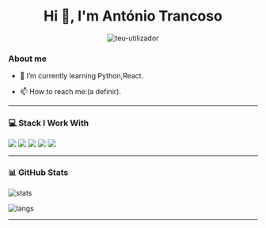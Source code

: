 <h1 align="center">Hi 👋, I'm António Trancoso</h1>

<p align="center">
  <img src="https://komarev.com/ghpvc/?username=teu-utilizador&label=Profile%20views&color=0e75b6&style=flat" alt="teu-utilizador" />
</p>

### About me

- 🌱 I’m currently learning Python,React.

- 📫 How to reach me:(a definir).

---

### 💻 Stack I Work With

<p align="left">
  <img src="https://img.shields.io/badge/Python-3670A0?style=for-the-badge&logo=python&logoColor=white"/>
  <img src="https://img.shields.io/badge/JavaScript-F7DF1E?style=for-the-badge&logo=javascript&logoColor=black"/>
  <img src="https://img.shields.io/badge/Linux-FCC624?style=for-the-badge&logo=linux&logoColor=black"/>
  <img src="https://img.shields.io/badge/Unity-100000?style=for-the-badge&logo=unity&logoColor=white"/>
  <img src="https://img.shields.io/badge/Node.js-339933?style=for-the-badge&logo=nodedotjs&logoColor=white"/>
  <!-- Adiciona mais conforme quiseres -->
</p>

---

### 📊 GitHub Stats

<p align="left">
  <img src="https://github-readme-stats.vercel.app/api?username=antoniotrancoso01&show_icons=true&theme=tokyonight" alt="stats" />
</p>

<p align="left">
  <img src="https://github-readme-stats.vercel.app/api/top-langs/?username=antoniotrancoso01&layout=compact&theme=tokyonight" alt="langs" />
</p>

---
